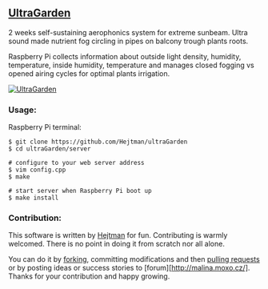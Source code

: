 [UltraGarden][1]
----------------
  
2 weeks self-sustaining aerophonics system for extreme sunbeam. Ultra sound made nutrient fog circling in pipes on balcony trough plants roots.
  
Raspberry Pi collects information about outside light density, humidity, temperature, inside humidity, temperature and manages closed fogging vs opened airing cycles for optimal plants irrigation. 
  
[![UltraGarden][2]][1]
  
  
### Usage:
Raspberry Pi terminal:
```
$ git clone https://github.com/Hejtman/ultraGarden
$ cd ultraGarden/server
 
# configure to your web server address
$ vim config.cpp
$ make 
  
# start server when Raspberry Pi boot up
$ make install
```
  
### Contribution:
This software is written by [Hejtman][3] for fun.
Contributing is warmly welcomed. There is no point in doing it from scratch nor all alone.

You can do it by [forking](https://help.github.com/articles/fork-a-repo), committing modifications and then [pulling requests](https://help.github.com/articles/using-pull-requests) or by posting ideas or success stories to [forum][http://malina.moxo.cz/].
Thanks for your contribution and happy growing.
  
[1]: http://malina.moxo.cz/ultraGarden
[2]: http://malina.moxo.cz/ultraGarden/balcone1/background.jpg
[3]: mailto://hejtman2@centrum.cz
